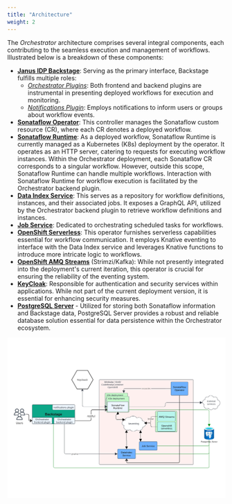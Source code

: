 ```yaml
---
title: "Architecture"
weight: 2
---
```

The *Orchestrator* architecture comprises several integral components, each contributing to the seamless execution and management of workflows. Illustrated below is a breakdown of these components:

- [**Janus IDP Backstage**](https://janus-idp.io/): Serving as the primary interface, Backstage fulfills multiple roles:
  - [*Orchestrator Plugins*](https://github.com/janus-idp/backstage-plugins/tree/main/plugins/orchestrator): Both frontend and backend plugins are instrumental in presenting deployed workflows for execution and monitoring.
  - [*Notifications Plugin*](https://github.com/janus-idp/backstage-plugins/tree/main/plugins/notifications): Employs notifications to inform users or groups about workflow events.
- [**Sonataflow Operator**](https://sonataflow.org/serverlessworkflow/main/cloud/operator/install-serverless-operator.html): This controller manages the Sonataflow custom resource (CR), where each CR denotes a deployed workflow.
- [**Sonataflow Runtime**](https://github.com/apache/incubator-kie-kogito-runtimes): As a deployed workflow, Sonataflow Runtime is currently managed as a Kubernetes (K8s) deployment by the operator. It operates as an HTTP server, catering to requests for executing workflow instances. Within the Orchestrator deployment, each Sonataflow CR corresponds to a singular workflow. However, outside this scope, Sonataflow Runtime can handle multiple workflows. Interaction with Sonataflow Runtime for workflow execution is facilitated by the Orchestrator backend plugin.
- [**Data Index Service**](https://sonataflow.org/serverlessworkflow/latest/data-index/data-index-core-concepts.html): This serves as a repository for workflow definitions, instances, and their associated jobs. It exposes a GraphQL API, utilized by the Orchestrator backend plugin to retrieve workflow definitions and instances.
- [**Job Service**](https://sonataflow.org/serverlessworkflow/latest/job-services/core-concepts.html): Dedicated to orchestrating scheduled tasks for workflows.
- [**OpenShift Serverless**](https://docs.openshift.com/serverless/1.31/about/about-serverless.html): This operator furnishes serverless capabilities essential for workflow communication. It employs Knative eventing to interface with the Data Index service and leverages Knative functions to introduce more intricate logic to workflows.
- [**OpenShift AMQ Streams**](https://access.redhat.com/documentation/en-us/red_hat_amq_streams/2.6/html/amq_streams_on_openshift_overview/index) (Strimzi/Kafka): While not presently integrated into the deployment's current iteration, this operator is crucial for ensuring the reliability of the eventing system.
- [**KeyCloak**](https://www.keycloak.org/): Responsible for authentication and security services within applications. While not part of the current deployment version, it is essential for enhancing security measures.
- [**PostgreSQL Server**](https://www.postgresql.org/) - Utilized for storing both Sonataflow information and Backstage data, PostgreSQL Server provides a robust and reliable database solution essential for data persistence within the Orchestrator ecosystem.

![Architecture Diagram](./architecture-diagram.png "Architecture Diagram")